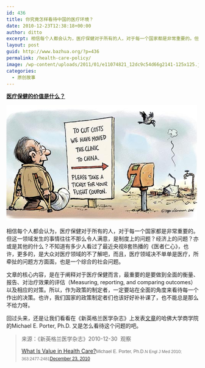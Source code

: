 ```yaml
---
id: 436
title: 你究竟怎样看待中国的医疗环境？
date: 2010-12-23T12:38:18+00:00
author: ditto
excerpt: 相信每个人都会认为，医疗保健对于所有的人，对于每一个国家都是非常重要的。但这一领域发生的事情往往不那么令人满意，是制度上的问题？经济上的问题？亦或是其他的什么？不知道有多少人看过了最近央视8套热播的《医者仁心》，也许，更多的，是大众对医疗领域的不了解吧，而且，医疗领域决不单单是医疗，所牵扯的问题方方面面，也是一个综合的社会问题。
layout: post
guid: http://www.bazhua.org/?p=436
permalink: /health-care-policy/
image: /wp-content/uploads/2011/01/e11074821_12dc9c54d66g2141-125x125.jpg
categories:
  - 原创故事
---
```

**<a href="http://www.nejm.org/doi/full/10.1056/NEJMp1011024" target="_self">医疗保健的价值是什么？</a>**

**<a href="http://www.nejm.org/doi/full/10.1056/NEJMp1011024" target="_self"></a>**[<img class="alignnone size-full wp-image-445" src="/wp-content/uploads/2010/12/e11074821_12dc9c54d66g214.jpg" alt="" width="500" height="302" />](/wp-content/uploads/2010/12/e11074821_12dc9c54d66g214.jpg)
  
相信每个人都会认为，医疗保健对于所有的人，对于每一个国家都是非常重要的。但这一领域发生的事情往往不那么令人满意，是制度上的问题？经济上的问题？亦或是其他的什么？不知道有多少人看过了最近央视8套热播的《医者仁心》，也许，更多的，是大众对医疗领域的不了解吧，而且，医疗领域决不单单是医疗，所牵扯的问题方方面面，也是一个综合的社会问题。
  
文章的核心内容，是在于阐释对于医疗保健而言，最重要的是要做到全面的衡量、报告、对治疗效果的评估（Measuring, reporting, and comparing outcomes）以及相应的对策。所以，作为政策的制定者，一定要站在全面的角度来看待每一个作出的决策。也许，我们国家的政策制定者们也该好好补补课了，也不能总是那么不给力呀。
  
回过头来，还是让我们看看在《新英格兰医学杂志》上发表<a href="http://www.nejm.org/doi/full/10.1056/NEJMp1011024" target="_self">文章</a>的哈佛大学商学院的Michael E. Porter, Ph.D. 又是怎么看待这个问题的吧。

> 来源：《新英格兰医学杂志》2010-12-30  观察
> 
> <div>
>   <a href="http://www.nejm.org/doi/full/10.1056/NEJMp1011024" target="_self">What Is Value in Health Care?</a><span style="font-family: arial, sans-serif;line-height: 18px;font-size: 12px;color: #666666">Michael E. Porter, Ph.D.</span><span style="font-family: arial, sans-serif;line-height: 18px;font-size: 12px;color: #666666"><span class="citation" style="font-weight: inherit;font-style: inherit;font-size: 11px;vertical-align: baseline;padding: 0px;margin: 0px;border: 0px initial initial">N Engl J Med 2010; 363:2477-2481</span><a href="http://www.nejm.org/toc/nejm/363/26/">December 23, 2010</a></span>
> </div>
